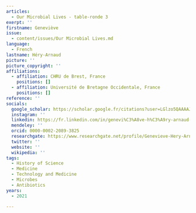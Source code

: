 ```yaml
---
articles:
  - Our Microbial Lives - table-ronde 3
exerpt: ''
firstname: Geneviève
issue:
  - content/issues/Our Microbial Lives.md
language:
  - French
lastname: Héry-Arnaud
picture: ''
picture_copyright: ''
affiliations:
  - affiliation: CHRU de Brest, France
    positions: []
  - affiliation: Université de Bretagne Occidentale, France
    positions: []
reference: ''
socials:
  google_scholar: https://scholar.google.fr/citations?user=LGlzo5QAAAAJ&hl=fr
  instagram: ''
  linkedin: https://fr.linkedin.com/in/genevi%C3%A8ve-h%C3%A9ry-arnaud-aa695314a
  mendeley: ''
  orcid: 0000-0002-2089-3825
  researchgate: https://www.researchgate.net/profile/Genevieve-Hery-Arnaud
  twitter: ''
  website: ''
  wikipedia: ''
tags:
  - History of Science
  - Medicine
  - Technology and Medicine
  - Microbes
  - Antibiotics
years:
  - 2021

---
```

